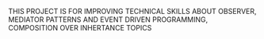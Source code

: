 THIS PROJECT IS FOR IMPROVING TECHNICAL SKILLS ABOUT OBSERVER, MEDIATOR PATTERNS AND EVENT DRIVEN PROGRAMMING, COMPOSITION OVER INHERTANCE TOPICS
